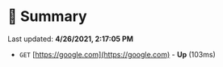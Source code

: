 # 📖 Summary
Last updated: **4/26/2021, 2:17:05 PM**

- `GET` [https://google.com](https://google.com) - **Up** (103ms)
